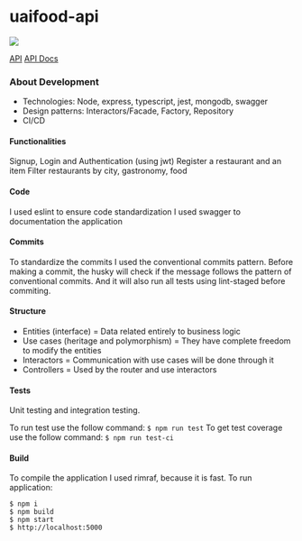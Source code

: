 # uaifood-api

![](https://img.shields.io/badge/coverage-100%25-success)

[API](https://uaifood-api-v1.herokuapp.com/)
[API Docs](https://uaifood-api-v1.herokuapp.com/api-docs)

### About Development

- Technologies: Node, express, typescript, jest, mongodb, swagger
- Design patterns: Interactors/Facade, Factory, Repository
- CI/CD

#### Functionalities

Signup, Login and Authentication (using jwt)
Register a restaurant and an item
Filter restaurants by city, gastronomy, food

#### Code

I used eslint to ensure code standardization
I used swagger to documentation the application

#### Commits

To standardize the commits I used the conventional commits pattern. Before making a commit, the husky will check if the message follows the pattern of conventional commits. And it will also run all tests using lint-staged before commiting.

#### Structure

- Entities (interface) = Data related entirely to business logic
- Use cases (heritage and polymorphism) = They have complete freedom to modify the entities
- Interactors = Communication with use cases will be done through it
- Controllers = Used by the router and use interactors

#### Tests

Unit testing and integration testing.

To run test use the follow command: ```$ npm run test```
To get test coverage use the follow command: ```$ npm run test-ci```

#### Build

To compile the application I used rimraf, because it is fast.
To run application:
```
$ npm i
$ npm build
$ npm start
$ http://localhost:5000
